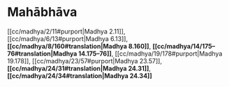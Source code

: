 # Mahābhāva

[[cc/madhya/2/11#purport|Madhya 2.11]], [[cc/madhya/6/13#purport|Madhya 6.13]], **[[cc/madhya/8/160#translation|Madhya 8.160]]**, **[[cc/madhya/14/175–76#translation|Madhya 14.175–76]]**, [[cc/madhya/19/178#purport|Madhya 19.178]], [[cc/madhya/23/57#purport|Madhya 23.57]], **[[cc/madhya/24/31#translation|Madhya 24.31]]**, **[[cc/madhya/24/34#translation|Madhya 24.34]]**

